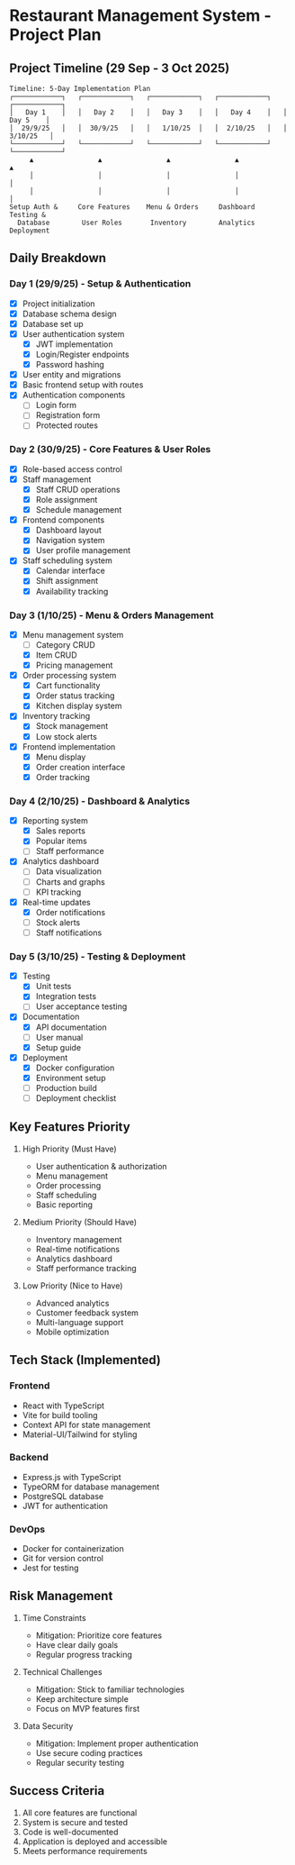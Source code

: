 # Restaurant Management System - Project Plan

## Project Timeline (29 Sep - 3 Oct 2025)

```
Timeline: 5-Day Implementation Plan
┌────────────┐   ┌────────────┐   ┌────────────┐   ┌────────────┐   ┌────────────┐
│   Day 1    │   │   Day 2    │   │   Day 3    │   │   Day 4    │   │   Day 5    │
│  29/9/25   │   │  30/9/25   │   │   1/10/25  │   │  2/10/25   │   │  3/10/25   │
└────────────┘   └────────────┘   └────────────┘   └────────────┘   └────────────┘
     ▲                ▲                ▲                ▲                ▲
     │                │                │                │                │
     │                │                │                │                │
Setup Auth &     Core Features    Menu & Orders     Dashboard        Testing &
  Database        User Roles       Inventory        Analytics        Deployment
```

## Daily Breakdown

### Day 1 (29/9/25) - Setup & Authentication
- [x] Project initialization
- [x] Database schema design
- [x] Database set up
- [x] User authentication system
  - [x] JWT implementation
  - [x] Login/Register endpoints
  - [x] Password hashing
- [x] User entity and migrations
- [x] Basic frontend setup with routes
- [x] Authentication components
  - [ ] Login form
  - [ ] Registration form
  - [ ] Protected routes

### Day 2 (30/9/25) - Core Features & User Roles
- [x] Role-based access control
- [x] Staff management
  - [x] Staff CRUD operations
  - [x] Role assignment
  - [x] Schedule management
- [x] Frontend components
  - [x] Dashboard layout
  - [x] Navigation system
  - [x] User profile management
- [x] Staff scheduling system
  - [x] Calendar interface
  - [x] Shift assignment
  - [x] Availability tracking

### Day 3 (1/10/25) - Menu & Orders Management
- [x] Menu management system
  - [ ] Category CRUD
  - [x] Item CRUD
  - [x] Pricing management
- [x] Order processing system
  - [x] Cart functionality
  - [x] Order status tracking
  - [x] Kitchen display system
- [x] Inventory tracking
  - [x] Stock management
  - [x] Low stock alerts
- [x] Frontend implementation
  - [x] Menu display
  - [x] Order creation interface
  - [x] Order tracking

### Day 4 (2/10/25) - Dashboard & Analytics
- [x] Reporting system
  - [x] Sales reports
  - [x] Popular items
  - [ ] Staff performance
- [x] Analytics dashboard
  - [ ] Data visualization
  - [ ] Charts and graphs
  - [ ] KPI tracking
- [x] Real-time updates
  - [x] Order notifications
  - [ ] Stock alerts
  - [ ] Staff notifications

### Day 5 (3/10/25) - Testing & Deployment
- [x] Testing
  - [x] Unit tests
  - [x] Integration tests
  - [ ] User acceptance testing 
- [x] Documentation
  - [x] API documentation
  - [ ] User manual
  - [x] Setup guide
- [x] Deployment
  - [x] Docker configuration
  - [x] Environment setup
  - [ ] Production build
  - [ ] Deployment checklist

## Key Features Priority

1. High Priority (Must Have)
   - User authentication & authorization
   - Menu management
   - Order processing
   - Staff scheduling
   - Basic reporting

2. Medium Priority (Should Have)
   - Inventory management
   - Real-time notifications
   - Analytics dashboard
   - Staff performance tracking

3. Low Priority (Nice to Have)
   - Advanced analytics
   - Customer feedback system
   - Multi-language support
   - Mobile optimization

## Tech Stack (Implemented)

### Frontend
- React with TypeScript
- Vite for build tooling
- Context API for state management
- Material-UI/Tailwind for styling

### Backend
- Express.js with TypeScript
- TypeORM for database management
- PostgreSQL database
- JWT for authentication

### DevOps
- Docker for containerization
- Git for version control
- Jest for testing

## Risk Management

1. Time Constraints
   - Mitigation: Prioritize core features
   - Have clear daily goals
   - Regular progress tracking

2. Technical Challenges
   - Mitigation: Stick to familiar technologies
   - Keep architecture simple
   - Focus on MVP features first

3. Data Security
   - Mitigation: Implement proper authentication
   - Use secure coding practices
   - Regular security testing

## Success Criteria

1. All core features are functional
2. System is secure and tested
3. Code is well-documented
4. Application is deployed and accessible
5. Meets performance requirements